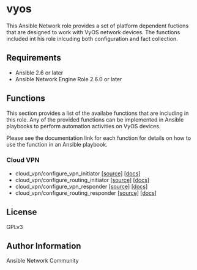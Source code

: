 # vyos

This Ansible Network role provides a set of platform dependent fuctions that
are designed to work with VyOS network devices.  The functions included
int his role inlcuding both configuration and fact collection.

## Requirements

* Ansible 2.6 or later
* Ansible Network Engine Role 2.6.0 or later

## Functions

This section provides a list of the availabe functions that are including
in this role.  Any of the provided functions can be implemented in Ansible
playbooks to perform automation activities on VyOS devices.

Please see the documentation link for each function for details on how to use
the function in an Ansible playbook.

### Cloud VPN
* cloud_vpn/configure_vpn_initiator [[source]](https://github.com/ansible-network/vyos/blob/devel/tasks/cloud_vpn/configure_vpn_initiator.yaml) [[docs]](https://github.com/ansible-network/vyos/blob/devel/docs/cloud_vpn/configure_vpn_initiator.md)
* cloud_vpn/configure_routing_initiator [[source]](https://github.com/ansible-network/vyos/blob/devel/tasks/cloud_vpn/configure_routing_initiator.yaml) [[docs]](https://github.com/ansible-network/vyos/blob/devel/docs/cloud_vpn/configure_routing_initiator.md)
* cloud_vpn/configure_vpn_responder [[source]](https://github.com/ansible-network/vyos/blob/devel/tasks/cloud_vpn/configure_vpn_responder.yaml) [[docs]](https://github.com/ansible-network/vyos/blob/devel/docs/cloud_vpn/configure_vpn_responder.md)
* cloud_vpn/configure_routing_responder [[source]](https://github.com/ansible-network/vyos/blob/devel/tasks/cloud_vpn/configure_routing_responder.yaml) [[docs]](https://github.com/ansible-network/vyos/blob/devel/docs/cloud_vpn/configure_routing_responder.md)

## License

GPLv3

## Author Information

Ansible Network Community
